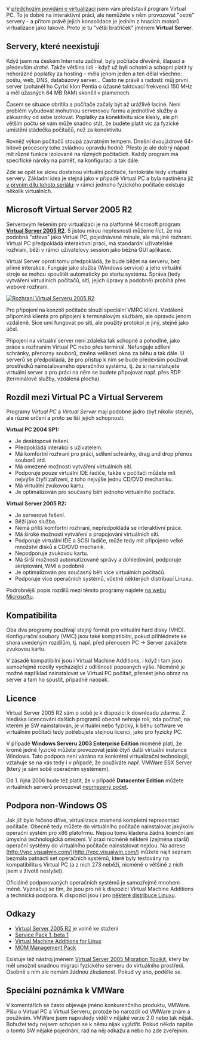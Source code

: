 <!-- dcterms:identifier = aspnetcz#110 -->
<!-- dcterms:title = Virtualizace: Virtual Server 2005 R2 -->
<!-- dcterms:abstract = V předchozím povídání o virtualizaci jsem vám představil program Virtual PC. To je dobré na interaktivní práci, ale nemůžete v něm provozovat "ostré" servery - a přitom právě jejich konsolidace je jedním z hnacích motorů virtualizace jako takové. Proto je tu "větší bratříček" jménem Virtual Server. -->
<!-- np9:categoryId = 6 -->
<!-- x4w:category = Akce a události -->
<!-- np9:authorId = 1 -->
<!-- np9:authorEmail = michal.valasek@altairis.cz -->
<!-- dcterms:creator = Michal Altair Valášek -->
<!-- np9:serialId = 1 -->
<!-- x4w:serial = Virtualizace -->
<!-- dcterms:created = 2006-08-25T17:31:25.503+02:00 -->
<!-- dcterms:dateAccepted = 2006-08-25T17:31:25.503+02:00 -->

 

V [předchozím povídání o virtualizaci](https://www.aspnet.cz/Articles/104-virtualizace-virtual-pc-2004.aspx) jsem vám představil program Virtual PC. To je dobré na interaktivní práci, ale nemůžete v něm provozovat "ostré" servery - a přitom právě jejich konsolidace je jedním z hnacích motorů virtualizace jako takové. Proto je tu "větší bratříček" jménem **Virtual Server**.

## Servery, které neexistují

Když jsem na českém Internetu začínal, byly počítače dřevěné, šlapací a především *drahé*. Takže většina lidí - když už byli ochotni a schopni platit ty nehorázné poplatky za hosting - měla jenom jeden a ten dělal všechno: poštu, web, DNS, databázový server... Často ne právě s radostí: můj první server (poháněl ho Cyrixí klon Pentia o úžasné taktovací frekvenci 150 MHz a měl úžasných 64 MB RAM) skončil v plamenech.

Časem se situace obrítila a počítače začaly být až urážlivě laciné. Není problém vybudovat mohutnou serverovou farmu a jednotlivé služby a zákazníky od sebe izolovat. Poplatky za konektivitu sice klesly, ale při větším počtu se vám může snadno stát, že budete platit víc za fyzické umístění stádečka počítačů, než za konektivitu.

Rovněž výkon počítačů stoupá závratným tempem. Dnešní dvoujádrové 64-bitové procesory toho zvládnou opravdu hodně. Přesto je ale dobrý nápad mít různé funkce izolované na různých počítačích. Každý program má specifické nároky na paměť, na konfiguraci a tak dále.

Zde se opět ke slovu dostanou virtuální počítače, tentokráte tedy virtuální servery. Základní idea je stejná jako v případě Virtual PC a byla nastíněna již [v prvním dílu tohoto seriálu](https://www.aspnet.cz/Articles/103-virtualizace-uvod.aspx): v rámci jednoho fyzického počítače existuje několik virtuálních.

## Microsoft Virtual Server 2005 R2

Serverovým řešením pro virtualizaci je na platformě Microsoft program **[Virtual Server 2005 R2](http://www.microsoft.com/windowsserversystem/virtualserver/software/default.mspx)**. S jistou mírou nepřesnosti můžeme říct, že má podobná "střeva" jako Virtual PC, pojednávané minule, ale má jiné rozhraní. Virtual PC předpokládá interaktivní práci, má standardní uživatelské rozhraní, běží v rámci uživatelovy session jako běžná GUI aplikace. 

Virtual Server oproti tomu předpokládá, že bude běžet na serveru, bez přímé interakce. Funguje jako služba (Windows service) a jeho virtuální stroje se mohou spouštět automaticky po startu systému. Správa (tedy vytváření virtuálních počítačů, sítí, jejich úpravy a podobně) probíhá přes webové rozhraní.

[![Rozhraní Virtual Serveru 2005 R2](https://www.cdn.altairis.cz/Blog/2006/20060825-virtualserver-lq.gif) ](https://www.cdn.altairis.cz/Blog/2006/20060825-virtualserver-hq.png)

Pro připojení na konzoli počítače slouží speciální VMRC klient. Vzdáleně připomíná klienta pro připojení k terminálovým službám, ale opravdu jenom vzdáleně. Sice umí fungovat po síti, ale použitý protokol je jiný, stejně jako účel.

Připojení na virtuální server není zdaleka tak schopné a pohodlné, jako práce s rozhraním Virtual PC nebo přes terminál. Nefunguje sdílení schránky, přenozsy souborů, změna velikosti okna za běhu a tak dále. U serverů se předpokládá, že pro přístup k nim se bude především používat prostředků nainstalovaného operačního systému, tj. že si nainstalujete virtuální server a pro práci na něm se budete připojovat např. přes RDP (terminálové služby, vzdálená plocha).

## Rozdíl mezi Virtual PC a Virtual Serverem

Programy *Virtual PC* a *Virtual Server* mají podobné jádro (byť nikoliv stejné), ale různé určení a proto se liší jejich schopnosti.

**Virtual PC 2004 SP1:** 

*   Je desktopové řešení.
*   Předpokládá interakci s uživatelem.
*   Má komfortní rozhraní pro práci, sdílení schránky, drag and drop přenos souborů atd.
*   Má omezené možnosti vytváření virtuálních sítí.
*   Podporuje pouze virtuální IDE řadiče, takže v počítači můžete mít nejvýše čtyři zařízení, z toho nejvýše jednu CD/DVD mechaniku.
*   Má virtuální zvukovou kartu.
*   Je optimalizován pro současný běh jednoho virtuálního počítače.

**Virtual Server 2005 R2:** 

*   Je serverové řešení.
*   Běží jako služba.
*   Nemá příliš komfortní rozhraní, nepředpokládá se interaktivní práce.
*   Má široké možnosti vytváření a propojování virtuálních sítí.
*   Podporuje virtuální IDE a SCSI řadiče, může tedy mít připojeno velké množství disků a CD/DVD mechanik.
*   Nepodporuje zvukovou kartu.
*   Má širší možnosti automatizované správy a dohledování, podporuje skriptování, WMI a podobně.
*   Je optimalizován pro současný běh více virtuálních počítačů.
*   Podporuje více operačních systémů, včetně některých distribucí Linuxu.

Podrobnější popis rozdílů mezi těmito programy najdete [na webu Microsoftu](http://www.microsoft.com/windowsserversystem/virtualserver/techinfo/vsvsvpc.mspx).

## Kompatibilita

Oba dva programy používají stejný formát pro virtuální hard disky (VHD). Konfigurační soubory (VMC) jsou také kompatibilní, pokud přihlédnete ke shora uvedeným rozdílům, tj. např. před přenosem PC -> Server zakážete zvukovou kartu.

V zásadě kompatibilní jsou i Virtual Machine Additions, i když i tam jsou samozřejmě rozdíly vycházející z odlišností popsaných výše. Nicméně je možné například nainstalovat ve Virtual PC počítač, přenést jeho obraz na server a tam ho spustit, případně naopak.

## Licence

Virtual Server 2005 R2 sám o sobě je k dispozici k downloadu zdarma. Z hlediska licencování dalších programů obecně nehraje roli, zda počítač, na kterém je SW nainstalován, je virtuální nebo fyzický, k běhu software ve virtuálním počítači tedy potřebujete stejnou licenci, jako pro fyzický PC.

V případě **Windows Serveru 2003 Enterprise Edition** nicméně platí, že kromě jedné fyzické můžete provozovat ještě čtyři další virtuální instance Windows. Tato podpora není vázána na konkrétní virtualizační technologii, vztahuje se na vás tedy i v případě, že používáte např. VMWare ESX Server (který je sám sobě operačním systémem).

Od 1. října 2006 bude též platit, že v případě **Datacenter Edition** můžete virtuálních serverů provozovat [neomezený počet](http://www.microsoft.com/windowsserver2003/evaluation/news/bulletins/datacenterhighavail.mspx).

## Podpora non-Windows OS

Jak již bylo řečeno dříve, virtualizace znamená kompletní reprezentaci počítače. Obecně tedy můžete do virtuálního počítače nainstalovat jakýkoliv operační systém pro x86 platofrmu. Nejsou tomu kladena žádná licenční ani úmyslná technologická omezení. V praxi nicméně některé (zejména starší) operační systémy do virtuálního počítače nainstalovat nejdou. Na adrese [http://vpc.visualwin.com/](http://vpc.visualwin.com/) můžete najít seznam bezmála patnácti set operačních systémů, které byly testovány na kompatibilitu s Virtual PC (a z nich 273 neběží, nicméně o většině z nich jsem v životě neslyšel).

Oficiálně podporovaných operačních systémů je samozřejmě mnohem méně. Vyznačují se tím, že jsou pro ně k dispozici Virtual Machine Additions a technická podpora. K dispozici jsou i pro [některé distribuce Linuxu](http://www.microsoft.com/windowsserversystem/virtualserver/evaluation/linuxguestsupport/default.mspx).

## Odkazy

*   [Virtual Server 2005 R2](http://www.microsoft.com/windowsserversystem/virtualserver/software/default.mspx) je volně ke stažení
*   [Service Pack 1, beta 1](http://www.microsoft.com/windowsserversystem/virtualserver/downloads/servicepack.mspx)
*   [Virtual Machine Additions for Linux](http://www.microsoft.com/windowsserversystem/virtualserver/evaluation/linuxguestsupport/default.mspx)
*   [MOM Management Pack](http://www.microsoft.com/downloads/details.aspx?FamilyId=BF21F798-9B10-40DC-BCDD-4A8358CCE94D)

Existuje též nástroj jménem [Virtual Server 2005 Migration Toolkit](http://www.microsoft.com/windowsserversystem/virtualserver/evaluation/vsmt.mspx), který by měl umožnit snadnou migraci fyzického serveru do virtuálního prostředí. Osobně s ním ale nemám žádnou zkušenost. Pokud vy ano, podělte se.

## Speciální poznámka k VMWare

V komentářích se často objevuje jméno konkurenčního produktu, VMWare. Píšu o Virtual PC a Virtual Serveru, protože ho narozdíl od VMWare znám a používám. VMWare jsem naposledy viděl v nějaké verze 2.0 nebo tak nějak. Bohužel tedy nejsem schopen se k němu nijak vyjádřit. Pokud někdo napíše o tomto SW nějaké pojednání, rád na něj odkážu a nebo ho zde zveřejním.